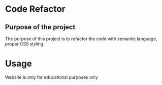 # Code Refactor

## Purpose of the project

The purpose of this project is to refactor the code with semantic language, proper CSS styling.

# Usage
Website is only for educational purposes only


